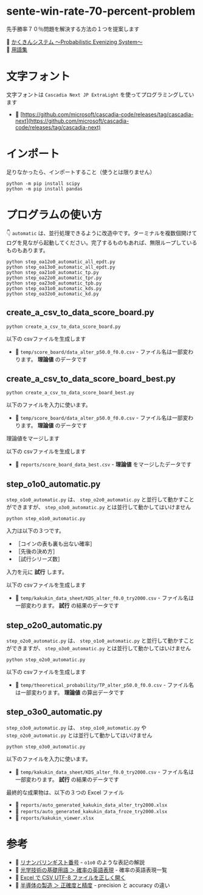 # sente-win-rate-70-percent-problem

先手勝率７０％問題を解決する方法の１つを提案します  

📖 [かくきんシステム ～Probabilistic Evenizing System～](./docs/takahashi_satoshi_system.md)  
📖 [用語集](./docs/terms.md)  


# 文字フォント

 文字フォントは `Cascadia Next JP ExtraLight` を使ってプログラミングしています

* 📖 [https://github.com/microsoft/cascadia-code/releases/tag/cascadia-next](https://github.com/microsoft/cascadia-code/releases/tag/cascadia-next)


# インポート

足りなかったら、インポートすること（使うとは限りません）  

```
python -m pip install scipy
python -m pip install pandas
```


# プログラムの使い方

👇 `automatic` は、並行処理できるように改造中です。ターミナルを複数個開けてログを見ながら起動してください。完了するものもあれば、無限ループしているものもあります。  

```shell
python step_oa12o0_automatic_all_epdt.py
python step_oa13o0_automatic_all_epdt.py
python step_oa21o0_automatic_tp.py
python step_oa22o0_automatic_tpr.py
python step_oa23o0_automatic_tpb.py
python step_oa31o0_automatic_kds.py
python step_oa32o0_automatic_kd.py
```


## create_a_csv_to_data_score_board.py

```shell
python create_a_csv_to_data_score_board.py
```

以下の csvファイルを生成します  

* 📄 `temp/score_board/data_alter_p50.0_f0.0.csv` - ファイル名は一部変わります。 **理論値** のデータです


## create_a_csv_to_data_score_board_best.py

```shell
python create_a_csv_to_data_score_board_best.py
```

以下のファイルを入力に使います。  

* 📄 `temp/score_board/data_alter_p50.0_f0.0.csv` - ファイル名は一部変わります。 **理論値** のデータです

理論値をマージします  

以下の csvファイルを生成します  

* 📄 `reports/score_board_data_best.csv` - **理論値** をマージしたデータです


## step_o1o0_automatic.py

`step_o1o0_automatic.py` は、 `step_o2o0_automatic.py` と並行して動かすことができますが、 `step_o3o0_automatic.py` とは並行して動かしてはいけません  

```shell
python step_o1o0_automatic.py
```

入力は以下の３つです。  

* ［コインの表も裏も出ない確率］
* ［先後の決め方］
* ［試行シリーズ数］

入力を元に **試行** します。  

以下の csvファイルを生成します  

* 📄 `temp/kakukin_data_sheet/KDS_alter_f0.0_try2000.csv` - ファイル名は一部変わります。 **試行** の結果のデータです


## step_o2o0_automatic.py

`step_o2o0_automatic.py` は、 `step_o1o0_automatic.py` と並行して動かすことができますが、 `step_o3o0_automatic.py` とは並行して動かしてはいけません  

```shell
python step_o2o0_automatic.py
```

以下の csvファイルを生成します  

* 📄 `temp/theoretical_probability/TP_alter_p50.0_f0.0.csv` - ファイル名は一部変わります。 **理論値** の算出データです


## step_o3o0_automatic.py

`step_o3o0_automatic.py` は、 `step_o1o0_automatic.py` や `step_o2o0_automatic.py` とは並行して動かしてはいけません  

```shell
python step_o3o0_automatic.py
```

以下のファイルを入力に使います。  

* 📄 `temp/kakukin_data_sheet/KDS_alter_f0.0_try2000.csv` - ファイル名は一部変わります。 **試行** の結果のデータです

最終的な成果物は、以下の３つの Excel ファイル  

* 📄 `reports/auto_generated_kakukin_data_alter_try2000.xlsx`
* 📄 `reports/auto_generated_kakukin_data_froze_try2000.xlsx`
* 📄 `reports/kakukin_viewer.xlsx`


# 参考

* 📖 [リナンバリンギスト番号](https://note.com/muzudho/n/n3090e6c0622c) - `o1o0` のような表記の解説
* 📖 [光学技術の基礎用語 ＞ 確率の英語表現](https://www.optics-words.com/english_for_science/probability.html) - 確率の英語表現一覧
* 📖 [Excel で CSV UTF-8 ファイルを正しく開く](https://support.microsoft.com/ja-jp/office/excel-%E3%81%A7-csv-utf-8-%E3%83%95%E3%82%A1%E3%82%A4%E3%83%AB%E3%82%92%E6%AD%A3%E3%81%97%E3%81%8F%E9%96%8B%E3%81%8F-8a935af5-3416-4edd-ba7e-3dfd2bc4a032)
* 📖 [半導体の製造 ＞ 正確度と精度](https://www.hitachi-hightech.com/jp/ja/knowledge/semiconductor/room/manufacturing/accuracy-precision.html) - precision と accuracy の違い

